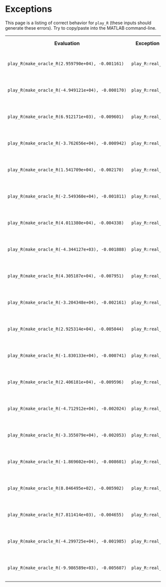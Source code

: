 
# Exceptions

This page is a listing of correct behavior for `play_R` (these inputs should generate these errors). Try to copy/paste into the MATLAB command-line.

<table><tr><th>Evaluation</th><th>Exception Identifier</th><th>Exception Message</th></tr><tr><td><code>play_R(make_oracle_R(2.959790e+04),&nbsp;-0.001161)</code></td><td><code>play_R:real_positive_t</code></td><td>Input <code>t</code> must be real and positive.</td></tr><tr><td><code>play_R(make_oracle_R(-4.949121e+04),&nbsp;-0.000170)</code></td><td><code>play_R:real_positive_t</code></td><td>Input <code>t</code> must be real and positive.</td></tr><tr><td><code>play_R(make_oracle_R(6.912171e+03),&nbsp;-0.009601)</code></td><td><code>play_R:real_positive_t</code></td><td>Input <code>t</code> must be real and positive.</td></tr><tr><td><code>play_R(make_oracle_R(-3.762656e+04),&nbsp;-0.000942)</code></td><td><code>play_R:real_positive_t</code></td><td>Input <code>t</code> must be real and positive.</td></tr><tr><td><code>play_R(make_oracle_R(1.541709e+04),&nbsp;-0.002170)</code></td><td><code>play_R:real_positive_t</code></td><td>Input <code>t</code> must be real and positive.</td></tr><tr><td><code>play_R(make_oracle_R(-2.549360e+04),&nbsp;-0.001811)</code></td><td><code>play_R:real_positive_t</code></td><td>Input <code>t</code> must be real and positive.</td></tr><tr><td><code>play_R(make_oracle_R(4.011380e+04),&nbsp;-0.004338)</code></td><td><code>play_R:real_positive_t</code></td><td>Input <code>t</code> must be real and positive.</td></tr><tr><td><code>play_R(make_oracle_R(-4.344127e+03),&nbsp;-0.001888)</code></td><td><code>play_R:real_positive_t</code></td><td>Input <code>t</code> must be real and positive.</td></tr><tr><td><code>play_R(make_oracle_R(4.305187e+04),&nbsp;-0.007951)</code></td><td><code>play_R:real_positive_t</code></td><td>Input <code>t</code> must be real and positive.</td></tr><tr><td><code>play_R(make_oracle_R(-3.204348e+04),&nbsp;-0.002161)</code></td><td><code>play_R:real_positive_t</code></td><td>Input <code>t</code> must be real and positive.</td></tr><tr><td><code>play_R(make_oracle_R(2.925314e+04),&nbsp;-0.005044)</code></td><td><code>play_R:real_positive_t</code></td><td>Input <code>t</code> must be real and positive.</td></tr><tr><td><code>play_R(make_oracle_R(-1.830133e+04),&nbsp;-0.000741)</code></td><td><code>play_R:real_positive_t</code></td><td>Input <code>t</code> must be real and positive.</td></tr><tr><td><code>play_R(make_oracle_R(2.406181e+04),&nbsp;-0.009596)</code></td><td><code>play_R:real_positive_t</code></td><td>Input <code>t</code> must be real and positive.</td></tr><tr><td><code>play_R(make_oracle_R(-4.712912e+04),&nbsp;-0.002024)</code></td><td><code>play_R:real_positive_t</code></td><td>Input <code>t</code> must be real and positive.</td></tr><tr><td><code>play_R(make_oracle_R(-3.355079e+04),&nbsp;-0.002053)</code></td><td><code>play_R:real_positive_t</code></td><td>Input <code>t</code> must be real and positive.</td></tr><tr><td><code>play_R(make_oracle_R(-1.869602e+04),&nbsp;-0.008601)</code></td><td><code>play_R:real_positive_t</code></td><td>Input <code>t</code> must be real and positive.</td></tr><tr><td><code>play_R(make_oracle_R(8.846495e+02),&nbsp;-0.005902)</code></td><td><code>play_R:real_positive_t</code></td><td>Input <code>t</code> must be real and positive.</td></tr><tr><td><code>play_R(make_oracle_R(7.811414e+03),&nbsp;-0.004655)</code></td><td><code>play_R:real_positive_t</code></td><td>Input <code>t</code> must be real and positive.</td></tr><tr><td><code>play_R(make_oracle_R(-4.299725e+04),&nbsp;-0.001985)</code></td><td><code>play_R:real_positive_t</code></td><td>Input <code>t</code> must be real and positive.</td></tr><tr><td><code>play_R(make_oracle_R(-9.986589e+03),&nbsp;-0.005607)</code></td><td><code>play_R:real_positive_t</code></td><td>Input <code>t</code> must be real and positive.</td></tr></table>
